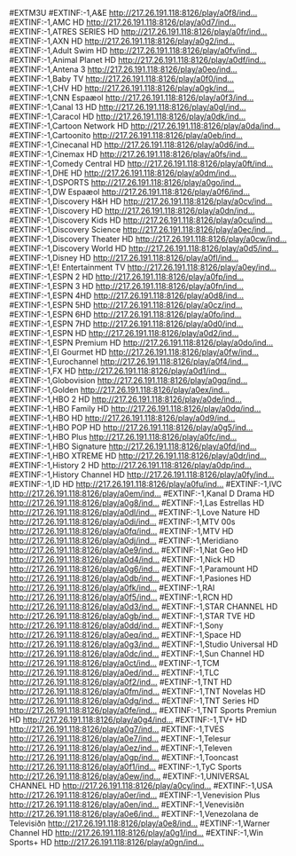 #EXTM3U
#EXTINF:-1,A&E
http://217.26.191.118:8126/play/a0f8/ind…
#EXTINF:-1,AMC HD
http://217.26.191.118:8126/play/a0d7/ind…
#EXTINF:-1,ATRES SERIES HD
http://217.26.191.118:8126/play/a0fr/ind…
#EXTINF:-1,AXN HD
http://217.26.191.118:8126/play/a0g2/ind…
#EXTINF:-1,Adult Swim HD
http://217.26.191.118:8126/play/a0fv/ind…
#EXTINF:-1,Animal Planet HD
http://217.26.191.118:8126/play/a0df/ind…
#EXTINF:-1,Antena 3
http://217.26.191.118:8126/play/a0eo/ind…
#EXTINF:-1,Baby TV
http://217.26.191.118:8126/play/a0f0/ind…
#EXTINF:-1,CHV HD
http://217.26.191.118:8126/play/a0gk/ind…
#EXTINF:-1,CNN Espaæol
http://217.26.191.118:8126/play/a0f3/ind…
#EXTINF:-1,Canal 13 HD
http://217.26.191.118:8126/play/a0gl/ind…
#EXTINF:-1,Caracol HD
http://217.26.191.118:8126/play/a0dk/ind…
#EXTINF:-1,Cartoon Network HD
http://217.26.191.118:8126/play/a0da/ind…
#EXTINF:-1,Cartoonito
http://217.26.191.118:8126/play/a0eb/ind…
#EXTINF:-1,Cinecanal HD
http://217.26.191.118:8126/play/a0d6/ind…
#EXTINF:-1,Cinemax HD
http://217.26.191.118:8126/play/a0fs/ind…
#EXTINF:-1,Comedy Central HD
http://217.26.191.118:8126/play/a0ft/ind…
#EXTINF:-1,DHE HD
http://217.26.191.118:8126/play/a0dm/ind…
#EXTINF:-1,DSPORTS
http://217.26.191.118:8126/play/a0go/ind…
#EXTINF:-1,DW Espaæol
http://217.26.191.118:8126/play/a0f6/ind…
#EXTINF:-1,Discovery H&H HD
http://217.26.191.118:8126/play/a0cv/ind…
#EXTINF:-1,Discovery HD
http://217.26.191.118:8126/play/a0dn/ind…
#EXTINF:-1,Discovery Kids HD
http://217.26.191.118:8126/play/a0cu/ind…
#EXTINF:-1,Discovery Science
http://217.26.191.118:8126/play/a0ec/ind…
#EXTINF:-1,Discovery Theater HD
http://217.26.191.118:8126/play/a0cw/ind…
#EXTINF:-1,Discovery World HD
http://217.26.191.118:8126/play/a0d5/ind…
#EXTINF:-1,Disney HD
http://217.26.191.118:8126/play/a0fl/ind…
#EXTINF:-1,E! Entertainment TV
http://217.26.191.118:8126/play/a0ey/ind…
#EXTINF:-1,ESPN 2 HD
http://217.26.191.118:8126/play/a0fp/ind…
#EXTINF:-1,ESPN 3 HD
http://217.26.191.118:8126/play/a0fn/ind…
#EXTINF:-1,ESPN 4HD
http://217.26.191.118:8126/play/a0d8/ind…
#EXTINF:-1,ESPN 5HD
http://217.26.191.118:8126/play/a0cz/ind…
#EXTINF:-1,ESPN 6HD
http://217.26.191.118:8126/play/a0fo/ind…
#EXTINF:-1,ESPN 7HD
http://217.26.191.118:8126/play/a0d0/ind…
#EXTINF:-1,ESPN HD
http://217.26.191.118:8126/play/a0d2/ind…
#EXTINF:-1,ESPN Premium HD
http://217.26.191.118:8126/play/a0do/ind…
#EXTINF:-1,El Gourmet HD
http://217.26.191.118:8126/play/a0fw/ind…
#EXTINF:-1,Eurochannel
http://217.26.191.118:8126/play/a0f4/ind…
#EXTINF:-1,FX HD
http://217.26.191.118:8126/play/a0d1/ind…
#EXTINF:-1,Globovision
http://217.26.191.118:8126/play/a0gq/ind…
#EXTINF:-1,Golden
http://217.26.191.118:8126/play/a0ex/ind…
#EXTINF:-1,HBO 2 HD
http://217.26.191.118:8126/play/a0de/ind…
#EXTINF:-1,HBO Family HD
http://217.26.191.118:8126/play/a0dq/ind…
#EXTINF:-1,HBO HD
http://217.26.191.118:8126/play/a0d9/ind…
#EXTINF:-1,HBO POP HD
http://217.26.191.118:8126/play/a0g5/ind…
#EXTINF:-1,HBO Plus
http://217.26.191.118:8126/play/a0fc/ind…
#EXTINF:-1,HBO Signature
http://217.26.191.118:8126/play/a0fd/ind…
#EXTINF:-1,HBO XTREME HD
http://217.26.191.118:8126/play/a0dr/ind…
#EXTINF:-1,History 2 HD
http://217.26.191.118:8126/play/a0dp/ind…
#EXTINF:-1,History Channel HD
http://217.26.191.118:8126/play/a0fy/ind…
#EXTINF:-1,ID HD
http://217.26.191.118:8126/play/a0fu/ind…
#EXTINF:-1,IVC
http://217.26.191.118:8126/play/a0em/ind…
#EXTINF:-1,Kanal D Drama HD
http://217.26.191.118:8126/play/a0g8/ind…
#EXTINF:-1,Las Estrellas HD
http://217.26.191.118:8126/play/a0dl/ind…
#EXTINF:-1,Love Nature HD
http://217.26.191.118:8126/play/a0di/ind…
#EXTINF:-1,MTV 00s
http://217.26.191.118:8126/play/a0fq/ind…
#EXTINF:-1,MTV HD
http://217.26.191.118:8126/play/a0dj/ind…
#EXTINF:-1,Meridiano
http://217.26.191.118:8126/play/a0e9/ind…
#EXTINF:-1,Nat Geo HD
http://217.26.191.118:8126/play/a0d4/ind…
#EXTINF:-1,Nick HD
http://217.26.191.118:8126/play/a0g6/ind…
#EXTINF:-1,Paramount HD
http://217.26.191.118:8126/play/a0db/ind…
#EXTINF:-1,Pasiones HD
http://217.26.191.118:8126/play/a0fk/ind…
#EXTINF:-1,RAI
http://217.26.191.118:8126/play/a0f5/ind…
#EXTINF:-1,RCN HD
http://217.26.191.118:8126/play/a0d3/ind…
#EXTINF:-1,STAR CHANNEL HD
http://217.26.191.118:8126/play/a0gb/ind…
#EXTINF:-1,STAR TVE HD
http://217.26.191.118:8126/play/a0dd/ind…
#EXTINF:-1,Sony
http://217.26.191.118:8126/play/a0eq/ind…
#EXTINF:-1,Space HD
http://217.26.191.118:8126/play/a0g3/ind…
#EXTINF:-1,Studio Universal HD
http://217.26.191.118:8126/play/a0dc/ind…
#EXTINF:-1,Sun Channel HD
http://217.26.191.118:8126/play/a0ct/ind…
#EXTINF:-1,TCM
http://217.26.191.118:8126/play/a0ed/ind…
#EXTINF:-1,TLC
http://217.26.191.118:8126/play/a0f2/ind…
#EXTINF:-1,TNT HD
http://217.26.191.118:8126/play/a0fm/ind…
#EXTINF:-1,TNT Novelas HD
http://217.26.191.118:8126/play/a0dg/ind…
#EXTINF:-1,TNT Series HD
http://217.26.191.118:8126/play/a0fe/ind…
#EXTINF:-1,TNT Sports Premiun HD
http://217.26.191.118:8126/play/a0g4/ind…
#EXTINF:-1,TV+ HD
http://217.26.191.118:8126/play/a0g7/ind…
#EXTINF:-1,TVES
http://217.26.191.118:8126/play/a0e7/ind…
#EXTINF:-1,Telesur
http://217.26.191.118:8126/play/a0ez/ind…
#EXTINF:-1,Televen
http://217.26.191.118:8126/play/a0gp/ind…
#EXTINF:-1,Tooncast
http://217.26.191.118:8126/play/a0f1/ind…
#EXTINF:-1,TyC Sports
http://217.26.191.118:8126/play/a0ew/ind…
#EXTINF:-1,UNIVERSAL CHANNEL HD
http://217.26.191.118:8126/play/a0cy/ind…
#EXTINF:-1,USA
http://217.26.191.118:8126/play/a0er/ind…
#EXTINF:-1,Venevision Plus
http://217.26.191.118:8126/play/a0en/ind…
#EXTINF:-1,Venevisiðn
http://217.26.191.118:8126/play/a0e6/ind…
#EXTINF:-1,Venezolana de Televisiðn
http://217.26.191.118:8126/play/a0e8/ind…
#EXTINF:-1,Warner Channel HD
http://217.26.191.118:8126/play/a0g1/ind…
#EXTINF:-1,Win Sports+ HD
http://217.26.191.118:8126/play/a0gn/ind…
